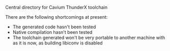 Central directory for Cavium ThunderX toolchain

There are the following shortcomings at present:

* The generated code hasn't been tested
* Native compilation hasn't been tested
* The toolchain generated won't be very portable to another machine with as
  it is now, as building libiconv is disabled
